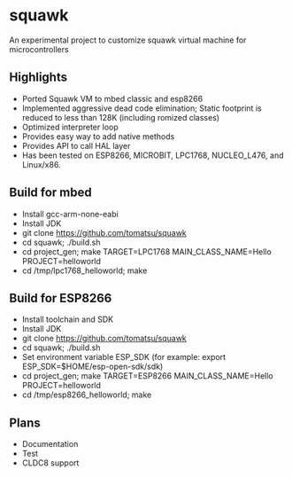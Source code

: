 squawk
=======
An experimental project to customize squawk virtual machine for microcontrollers

Highlights
-----------
* Ported Squawk VM to mbed classic and esp8266
* Implemented aggressive dead code elimination; Static footprint is reduced to less than 128K (including romized classes)
* Optimized interpreter loop
* Provides easy way to add native methods
* Provides API to call HAL layer
* Has been tested on ESP8266, MICROBIT, LPC1768, NUCLEO_L476, and Linux/x86.

Build for mbed
---------------
* Install gcc-arm-none-eabi
* Install JDK
* git clone https://github.com/tomatsu/squawk
* cd squawk; ./build.sh
* cd project_gen;  make TARGET=LPC1768 MAIN_CLASS_NAME=Hello PROJECT=helloworld
* cd /tmp/lpc1768_helloworld; make

Build for ESP8266
------------------
* Install toolchain and SDK
* Install JDK
* git clone https://github.com/tomatsu/squawk
* cd squawk; ./build.sh
* Set environment variable ESP_SDK (for example: export ESP_SDK=$HOME/esp-open-sdk/sdk)
* cd project_gen;  make TARGET=ESP8266 MAIN_CLASS_NAME=Hello PROJECT=helloworld
* cd /tmp/esp8266_helloworld; make

Plans
-----
* Documentation
* Test
* CLDC8 support
